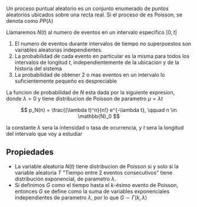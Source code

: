 Un proceso puntual aleatorio es un conjunto enumerado de puntos aleatorios ubicados sobre una recta real. Si el proceso de es Poisson, se denota como $PP(\lambda)$

Llamaremos $N(t)$ al numero de eventos en un intervalo especifico $[0, t]$

1. El numero de eventos durante intervalos de tiempo no superpuestos son variables aleatorias independientes.
2. La probabilidad de cada evento en particular es la misma para todos los intervalos de longitud $t$, independientemente de la ubicacion y de la historia del sistema
3. La probabilidad de obtener $2$ o mas eventos en un intervalo lo suficientemente pequeño es despreciable

La funcion de probabilidad de $N$ esta dada por la siguiente expresion, donde $\lambda > 0$ y tiene distribucion de Poisson de parametro $\mu = \lambda t$

$$
p_N(n) = \frac{(\lambda t)^n}{n!} e^{-\lambda t}, \qquad n \in \mathbb{N}_0
$$

la constante $\lambda$ sera la intensidad o tasa de ocurrencia, y $t$ sera la longitud del intervalo que voy a estudiar

## Propiedades

- La variable aleatoria $N(t)$ tiene distribucion de Poisson si y solo si la variable aleatoria $T$ "Tiempo entre 2 eventos consecutivos" tiene distribución exponencial, de parametro $\lambda$.
- Si definimos $G$ como el tiempo hasta el $k$-ésimo evento de Poisson, entonces $G$ se define como la suma de variables exponenciales independientes de parametro $\lambda$, por lo que $G \sim \Gamma(k, \lambda)$
